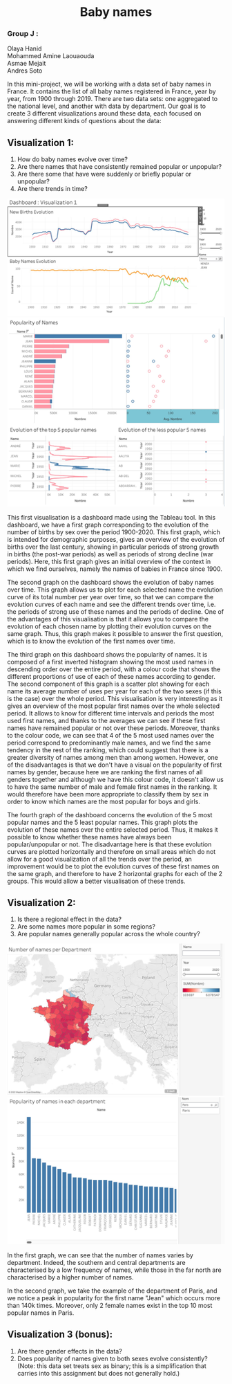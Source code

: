 <h1 align="center"> Baby names </h1>  

### Group J :  

Olaya Hanid   
Mohammed Amine Laouaouda   
Asmae Mejait    
Andres Soto  


In this mini-project, we will be working with a data set of baby names in France. It contains the list of all baby names registered in France, year by year, from 1900 through 2019. There are two data sets: one aggregated to the national level, and another with data by department. 
Our goal is to create 3 different visualizations around these data, each focused on answering different kinds of questions about the data:

## Visualization 1: 

1. How do baby names evolve over time? 
2. Are there names that have consistently remained popular or unpopular? 
3. Are there some that have were suddenly or briefly popular or unpopular? 
4. Are there trends in time?
<picture>
  <img src="https://github.com/IGR204/Baby_names/blob/main/dash1-1.jpeg">
</picture>

<picture>
  <img src="https://github.com/IGR204/Baby_names/blob/main/dash1-2.jpeg">
</picture>

This first visualisation is a dashboard made using the Tableau tool. In this dashboard, we have a first graph corresponding to the evolution of the number of births by sex over the period 1900-2020. This first graph, which is intended for demographic purposes, gives an overview of the evolution of births over the last century, showing in particular periods of strong growth in births (the post-war periods) as well as periods of strong decline (war periods). Here, this first graph gives an initial overview of the context in which we find ourselves, namely the names of babies in France since 1900.

The second graph on the dashboard shows the evolution of baby names over time. This graph allows us to plot for each selected name the evolution curve of its total number per year over time, so that we can compare the evolution curves of each name and see the different trends over time, i.e. the periods of strong use of these names and the periods of decline. One of the advantages of this visualisation is that it allows you to compare the evolution of each chosen name by plotting their evolution curves on the same graph. Thus, this graph makes it possible to answer the first question, which is to know the evolution of the first names over time. 

The third graph on this dashboard shows the popularity of names. It is composed of a first inverted histogram showing the most used names in descending order over the entire period, with a colour code that shows the different proportions of use of each of these names according to gender.  The second component of this graph is a scatter plot showing for each name its average number of uses per year for each of the two sexes (if this is the case) over the whole period. This visualisation is very interesting as it gives an overview of the most popular first names over the whole selected period. It allows to know for different time intervals and periods the most used first names, and thanks to the averages we can see if these first names have remained popular or not over these periods. Moreover, thanks to the colour code, we can see that 4 of the 5 most used names over the period correspond to predominantly male names, and we find the same tendency in the rest of the ranking, which could suggest that there is a greater diversity of names among men than among women. However, one of the disadvantages is that we don't have a visual on the popularity of first names by gender, because here we are ranking the first names of all genders together and although we have this colour code, it doesn't allow us to have the same number of male and female first names in the ranking. It would therefore have been more appropriate to classify them by sex in order to know which names are the most popular for boys and girls.

The fourth graph of the dashboard concerns the evolution of the 5 most popular names and the 5 least popular names. This graph plots the evolution of these names over the entire selected period. Thus, it makes it possible to know whether these names have always been popular/unpopular or not. The disadvantage here is that these evolution curves are plotted horizontally and therefore on small areas which do not allow for a good visualization of all the trends over the period, an improvement would be to plot the evolution curves of these first names on the same graph, and therefore to have 2 horizontal graphs for each of the 2 groups. This would allow a better visualisation of these trends. 


## Visualization 2: 

1. Is there a regional effect in the data? 
2. Are some names more popular in some regions? 
3. Are popular names generally popular across the whole country?
<picture>
  <img src="https://github.com/IGR204/Baby_names/blob/main/dash2-1.jpeg">
</picture>

<picture>
  <img src="https://github.com/IGR204/Baby_names/blob/main/dash2-2.jpeg">
</picture>

In the first graph, we can see that the number of names varies by department. Indeed, the southern and central departments are characterised by a low frequency of names, while those in the far north are characterised by a higher number of names.

In the second graph, we take the example of the department of Paris, and we notice a peak in popularity for the first name "Jean" which occurs more than 140k times. Moreover, only 2 female names exist in the top 10 most popular names in Paris.


## Visualization 3 (bonus):

1. Are there gender effects in the data? 
2. Does popularity of names given to both sexes evolve consistently? 
(Note: this data set treats sex as binary; this is a simplification that carries into this assignment but does not generally hold.)

